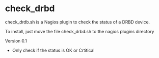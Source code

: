 # check_drbd
check_drdb.sh is a Nagios plugin to check the status of a DRBD device.

To install, just move the file check_drbd.sh to the nagios plugins directory

Version 0.1
- Only check if the status is OK or Crtitical
